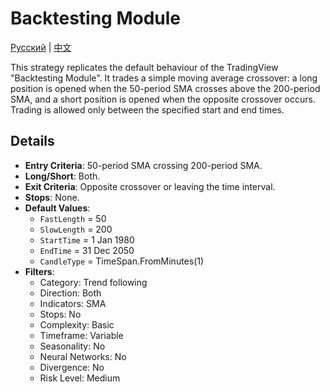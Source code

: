 # Backtesting Module
[Русский](README_ru.md) | [中文](README_cn.md)

This strategy replicates the default behaviour of the TradingView "Backtesting Module". It trades a simple moving average crossover: a long position is opened when the 50-period SMA crosses above the 200-period SMA, and a short position is opened when the opposite crossover occurs. Trading is allowed only between the specified start and end times.

## Details

- **Entry Criteria**: 50-period SMA crossing 200-period SMA.
- **Long/Short**: Both.
- **Exit Criteria**: Opposite crossover or leaving the time interval.
- **Stops**: None.
- **Default Values**:
  - `FastLength` = 50
  - `SlowLength` = 200
  - `StartTime` = 1 Jan 1980
  - `EndTime` = 31 Dec 2050
  - `CandleType` = TimeSpan.FromMinutes(1)
- **Filters**:
  - Category: Trend following
  - Direction: Both
  - Indicators: SMA
  - Stops: No
  - Complexity: Basic
  - Timeframe: Variable
  - Seasonality: No
  - Neural Networks: No
  - Divergence: No
  - Risk Level: Medium
